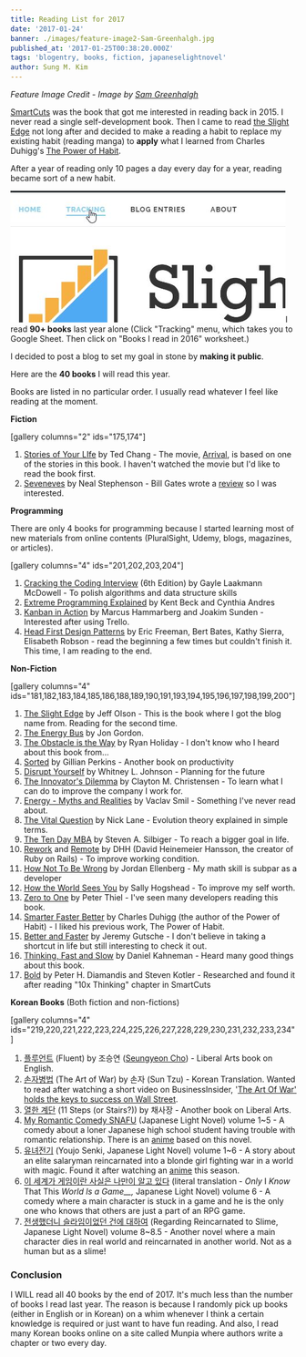 ```yaml
---
title: Reading List for 2017
date: '2017-01-24'
banner: ./images/feature-image2-Sam-Greenhalgh.jpg
published_at: '2017-01-25T00:38:20.000Z'
tags: 'blogentry, books, fiction, japaneselightnovel'
author: Sung M. Kim
---
```


_Feature Image Credit - Image by [Sam Greenhalgh](https://www.flickr.com/photos/zapthedingbat/)_

[SmartCuts](https://www.amazon.com/Smartcuts-Breakthrough-Power-Lateral-Thinking/dp/0062560751/ref=sr_1_1?ie=UTF8&qid=1485056991&sr=8-1&keywords=smartcut) was the book that got me interested in reading back in 2015. I never read a single self-development book. Then I came to read [the Slight Edge](https://www.amazon.com/Slight-Edge-Turning-Disciplines-Happiness/dp/1626340463/ref=sr_1_1?ie=UTF8&qid=1485057083&sr=8-1&keywords=the+slight+edge) not long after and decided to make a reading a habit to replace my existing habit (reading manga) to **apply** what I learned from Charles Duhigg's [The Power of Habit](https://www.amazon.com/Power-Habit-What-Life-Business/dp/081298160X/ref=sr_1_1?ie=UTF8&qid=1485057128&sr=8-1&keywords=the+power+of+habit).

After a year of reading only 10 pages a day every day for a year, reading became sort of a new habit.

![](./images/tracking-link.jpg)I read **90+ books** last year alone (Click "Tracking" menu, which takes you to Google Sheet. Then click on "Books I read in 2016" worksheet.)

I decided to post a blog to set my goal in stone by **making it public**.

Here are the **40 books** I will read this year.

Books are listed in no particular order. I usually read whatever I feel like reading at the moment.

**Fiction**

\[gallery columns="2" ids="175,174"\]

1. [Stories of Your LIfe](https://www.amazon.com/Stories-Your-Life-Others-Chiang/dp/1101972122/ref=sr_1_1?s=books&ie=UTF8&qid=1484875560&sr=1-1&keywords=Stories+of+Your+LIfe) by Ted Chang - The movie, [Arrival](http://www.imdb.com/title/tt2543164/?ref_=fn_al_tt_1), is based on one of the stories in this book. I haven't watched the movie but I'd like to read the book first.
2. [Seveneves](https://www.amazon.com/Seveneves-Neal-Stephenson/dp/0062334514/ref=sr_1_1?s=books&ie=UTF8&qid=1484875566&sr=1-1&keywords=SevenEves) by Neal Stephenson - Bill Gates wrote a [review](https://www.gatesnotes.com/Books/Seveneves) so I was interested.

**Programming**

There are only 4 books for programming because I started learning most of new materials from online contents (PluralSight, Udemy, blogs, magazines, or articles).

\[gallery columns="4" ids="201,202,203,204"\]

1. [Cracking the Coding Interview](https://www.amazon.com/Cracking-Coding-Interview-Programming-Questions/dp/0984782850/ref=sr_1_1?ie=UTF8&qid=1484876972&sr=8-1&keywords=cracking+the+coding+interview) (6th Edition) by Gayle Laakmann McDowell - To polish algorithms and data structure skills
2. [Extreme Programming Explained](https://www.amazon.com/Extreme-Programming-Explained-Embrace-Change/dp/0321278658/ref=sr_1_1?s=books&ie=UTF8&qid=1484875523&sr=1-1&keywords=Extreme+Programming+Explained) by Kent Beck and Cynthia Andres
3. [Kanban in Action](https://www.amazon.com/Kanban-Action-Marcus-Hammarberg/dp/1617291056/ref=sr_1_5?s=books&ie=UTF8&qid=1484958716&sr=1-5&keywords=kanban) by Marcus Hammarberg and Joakim Sunden - Interested after using Trello.
4. [Head First Design Patterns](https://www.amazon.com/Head-First-Design-Patterns-Brain-Friendly/dp/0596007124/ref=sr_1_1?s=books&ie=UTF8&qid=1484875532&sr=1-1&keywords=Head+First+Design+Patterns) by Eric Freeman, Bert Bates, Kathy Sierra, Elisabeth Robson - read the beginning a few times but couldn't finish it. This time, I am reading to the end.

**Non-Fiction**

\[gallery columns="4" ids="181,182,183,184,185,186,188,189,190,191,193,194,195,196,197,198,199,200"\]

1. [The Slight Edge](https://www.amazon.com/Slight-Edge-Turning-Disciplines-Happiness/dp/1626340463/ref=sr_1_1?ie=UTF8&qid=1484875244&sr=8-1&keywords=the+slight+edge) by Jeff Olson - This is the book where I got the blog name from. Reading for the second time.
2. [The Energy Bus](https://www.amazon.com/Energy-Bus-Rules-Fuel-Positive/dp/0470100281/ref=sr_1_1?s=books&ie=UTF8&qid=1484875270&sr=1-1&keywords=the+energy+bus) by Jon Gordon.
3. [The Obstacle is the Way](https://www.amazon.com/Obstacle-Way-Timeless-Turning-Triumph/dp/1591846358/ref=sr_1_1?s=books&ie=UTF8&qid=1484875298&sr=1-1&keywords=the+obstacle+is+the+way) by Ryan Holiday - I don't know who I heard about this book from...
4. [Sorted](https://www.amazon.com/Sorted-Freedom-Structure-Gillian-Perkins/dp/1532976445/ref=sr_1_1?s=books&ie=UTF8&qid=1484875306&sr=1-1&keywords=sorted) by Gillian Perkins - Another book on productivity
5. [Disrupt Yourself](https://www.amazon.com/Disrupt-Yourself-Putting-Disruptive-Innovation/dp/1629560529/ref=sr_1_1?s=books&ie=UTF8&qid=1484875323&sr=1-1&keywords=disrupt+yourself) by Whitney L. Johnson - Planning for the future
6. [The Innovator's Dilemma](https://www.amazon.com/Innovator-s-Dilemma-Technologies-Management-Innovation/dp/1633691780/ref=sr_1_1?s=books&ie=UTF8&qid=1484875334&sr=1-1&keywords=the+innovator%27s+dilemma) by Clayton M. Christensen - To learn what I can do to improve the company I work for.
7. [Energy - Myths and Realities](https://www.amazon.com/Energy-Myths-Realities-Bringing-Science/dp/0844743283/ref=sr_1_1?s=books&ie=UTF8&qid=1484875346&sr=1-1&keywords=energy+myths+and+realities) by Vaclav Smil - Something I've never read about.
8. [The Vital Question](https://www.amazon.com/Vital-Question-Evolution-Origins-Complex/dp/0393352978/ref=sr_1_1?s=books&ie=UTF8&qid=1484875356&sr=1-1&keywords=the+vital+question) by Nick Lane - Evolution theory explained in simple terms.
9. [The Ten Day MBA](https://www.amazon.com/Ten-Day-MBA-4th-Step-Step/dp/0062199579/ref=sr_1_1?s=books&ie=UTF8&qid=1484875369&sr=1-1&keywords=the+ten+day+mba) by Steven A. Silbiger - To reach a bigger goal in life.
10. [Rework](https://www.amazon.com/Rework-Jason-Fried/dp/0307463745/ref=sr_1_1?s=books&ie=UTF8&qid=1484875377&sr=1-1&keywords=rework) and [Remote](https://www.amazon.com/Remote-Office-Required-Jason-Fried/dp/0804137501/ref=asap_bc?ie=UTF8) by DHH (David Heinemeier Hansson, the creator of Ruby on Rails) - To improve working condition.
11. [How Not To Be Wrong](https://www.amazon.com/How-Not-Be-Wrong-Mathematical/dp/0143127535/ref=sr_1_1?s=books&ie=UTF8&qid=1484875422&sr=1-1&keywords=how+not+to+be+wrong) by Jordan Ellenberg - My math skill is subpar as a developer
12. [How the World Sees You](https://www.amazon.com/How-World-Sees-You-Fascination/dp/0062230697/ref=sr_1_1?s=books&ie=UTF8&qid=1484875431&sr=1-1&keywords=How+the+World+Sees+You) by Sally Hogshead - To improve my self worth.
13. [Zero to One](https://www.amazon.com/Zero-One-Notes-Startups-Future/dp/0804139296/ref=sr_1_1?s=books&ie=UTF8&qid=1484875442&sr=1-1&keywords=zero+to+one) by Peter Thiel - I've seen many developers reading this book.
14. [Smarter Faster Better](https://www.amazon.com/Smarter-Faster-Better-Productive-Business/dp/081299339X/ref=sr_1_1?s=books&ie=UTF8&qid=1484875450&sr=1-1&keywords=Smarter+Faster+Better) by Charles Duhigg (the author of the Power of Habit) - I liked his previous work, The Power of Habit.
15. [Better and Faster](https://www.amazon.com/Better-Faster-Proven-Unstoppable-Ideas/dp/0385346549/ref=sr_1_1?s=books&ie=UTF8&qid=1484875472&sr=1-1&keywords=better+and+faster) by Jeremy Gutsche - I don't believe in taking a shortcut in life but still interesting to check it out.
16. [Thinking, Fast and Slow](https://www.amazon.com/Thinking-Fast-Slow-Daniel-Kahneman/dp/0374533555/ref=sr_1_1?s=books&ie=UTF8&qid=1484875481&sr=1-1&keywords=Thinking%2C+Fast+and+Slow) by Daniel Kahneman - Heard many good things about this book.
17. [Bold](https://www.amazon.com/Bold-Create-Wealth-Impact-World/dp/1476709580/ref=sr_1_1?s=books&ie=UTF8&qid=1484875502&sr=1-1&keywords=bold) by Peter H. Diamandis and Steven Kotler - Researched and found it after reading "10x Thinking" chapter in SmartCuts

**Korean Books** (Both fiction and non-fictions)

\[gallery columns="4" ids="219,220,221,222,223,224,225,226,227,228,229,230,231,232,233,234"\]

1. [플루언트](http://www.bandibookus.com/front/product/detailProduct.do?prodId=3996433) (Fluent) by 조승연 ([Seungyeon Cho](https://twitter.com/totalintelli?lang=ko)) - Liberal Arts book on English.
2. [손자병법](http://www.bandibookus.com/front/product/detailProduct.do?prodId=3991270) (The Art of War) by 손자 (Sun Tzu) - Korean Translation. Wanted to read after watching a short video on BusinessInsider, '[The Art Of War' holds the keys to success on Wall Street](http://www.businessinsider.com/art-of-war-wall-street-psychology-2015-10).
3. [열한 계단](http://www.bandibookus.com/front/product/detailProduct.do?prodId=4014511) (11 Steps (or Stairs?)) by 채사장 - Another book on Liberal Arts.
4. [My Romantic Comedy SNAFU](http://www.bandibookus.com/front/product/detailProduct.do?prodId=3528085) (Japanese Light Novel) volume 1~5 - A comedy about a loner Japanese high school student having trouble with romantic relationship. There is an [anime](https://myanimelist.net/anime/14813/Yahari_Ore_no_Seishun_Love_Comedy_wa_Machigatteiru) based on this novel.
5. [유녀전기](http://www.bandibookus.com/front/product/detailProduct.do?prodId=3824934) (Youjo Senki, Japanese Light Novel) volume 1~6 - A story about an elite salaryman reincarnated into a blonde girl fighting war in a world with magic. Found it after watching an [anime](https://myanimelist.net/anime/32615/Youjo_Senki) this season.
6. [이 세계가 게임이란 사실은 나만이 알고 있다](http://www.bandibookus.com/front/product/detailProduct.do?prodId=4012005) (literal translation - _Only_ I _Know_ That This *World Is a Game\_\_,* Japanese Light Novel) volume 6 - A comedy where a main character is stuck in a game and he is the only one who knows that others are just a part of an RPG game.
7. [전생했더니 슬라임이었던 건에 대하여](http://www.bandibookus.com/front/product/detailProduct.do?prodId=4020985) (Regarding Reincarnated to Slime, Japanese Light Novel) volume 8~8.5 - Another novel where a main character dies in real world and reincarnated in another world. Not as a human but as a slime!

### Conclusion

I WILL read all 40 books by the end of 2017. It's much less than the number of books I read last year. The reason is because I randomly pick up books (either in English or in Korean) on a whim whenever I think a certain knowledge is required or just want to have fun reading. And also, I read many Korean books online on a site called Munpia where authors write a chapter or two every day.

